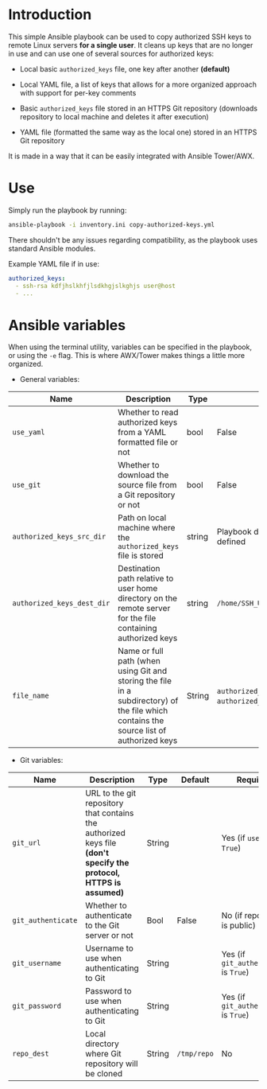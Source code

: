 # Introduction

  

This simple Ansible playbook can be used to copy authorized SSH keys to remote Linux servers **for a single user**. It cleans up keys that are no longer in use and can use one of several sources for authorized keys:

- Local basic `authorized_keys` file, one key after another **(default)**

- Local YAML file, a list of keys that allows for a more organized approach with support for per-key comments

- Basic `authorized_keys` file stored in an HTTPS Git repository (downloads repository to local machine and deletes it after execution)

- YAML file (formatted the same way as the local one) stored in an HTTPS Git repository

  

It is made in a way that it can be easily integrated with Ansible Tower/AWX.

  

# Use

  

Simply run the playbook by running:

  

``` bash
ansible-playbook -i inventory.ini copy-authorized-keys.yml
```

  

There shouldn't be any issues regarding compatibility, as the playbook uses standard Ansible modules.

  

Example YAML file if in use:

  

``` yaml
authorized_keys:
  - ssh-rsa kdfjhslkhfjlsdkhgjslkghjs user@host
  - ...
```

# Ansible variables

  

When using the terminal utility, variables can be specified in the playbook, or using the `-e` flag. This is where AWX/Tower makes things a little more organized.

  

- General variables:

  

| Name                       | Description                                                                                                                             | Type   | Default                                                  | Required |
| -------------------------- | --------------------------------------------------------------------------------------------------------------------------------------- | ------ | -------------------------------------------------------- | -------- |
| `use_yaml`                 | Whether to read authorized keys from a YAML formatted file or not                                                                       | bool   | False                                                    | No       |
| `use_git`                  | Whether to download the source file from a Git repository or not                                                                        | bool   | False                                                    | No       |
| `authorized_keys_src_dir`  | Path on local machine where the `authorized_keys` file is stored                                                                        | string | Playbook directory or `repo_dest` if defined             | No       |
| `authorized_keys_dest_dir` | Destination path relative to user home directory on the remote server for the file containing authorized keys                           | string | `/home/SSH_USER/.ssh/authorized_keys`                    | No       |
| `file_name`                | Name or full path (when using Git and storing the file in a subdirectory) of the file which contains the source list of authorized keys | String | `authorized_keys` or `authorized_keys.yml` if using YAML | No       | 
  

- Git variables:

| Name               | Description                                                                                                         | Type   | Default     | Required                              |
| ------------------ | ------------------------------------------------------------------------------------------------------------------- | ------ | ----------- | ------------------------------------- |
| `git_url`          | URL to the git repository that contains the authorized keys file **(don't specify the protocol, HTTPS is assumed)** | String |             | Yes (if `use_git` is `True`)          |
| `git_authenticate` | Whether to authenticate to the Git server or not                                                                    | Bool   | False       | No (if repository is public)          |
| `git_username`     | Username to use when authenticating to Git                                                                          | String |             | Yes (if `git_authenticate` is `True`) |
| `git_password`     | Password to use when authenticating to Git                                                                          | String |             | Yes (if `git_authenticate` is `True`) |
| `repo_dest`        | Local directory where Git repository will be cloned                                                                 | String | `/tmp/repo` | No                                    |